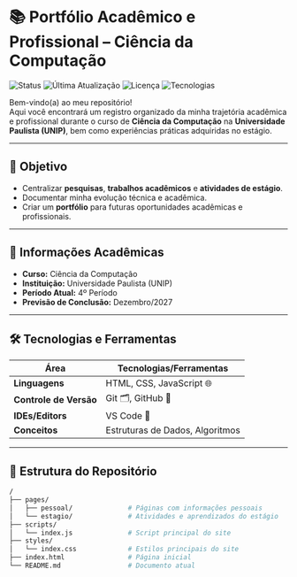 # 📚 Portfólio Acadêmico e Profissional – Ciência da Computação

![Status](https://img.shields.io/badge/Status-Em%20Desenvolvimento-yellow)
![Última Atualização](https://img.shields.io/badge/Última%20Atualização-Agosto%202025-blue)
![Licença](https://img.shields.io/badge/Licença-MIT-green)
![Tecnologias](https://img.shields.io/badge/Tecnologias-Python%20|%20Java%20|%20C%20|%20JavaScript-orange)

Bem-vindo(a) ao meu repositório!  
Aqui você encontrará um registro organizado da minha trajetória acadêmica e profissional durante o curso de **Ciência da Computação** na **Universidade Paulista (UNIP)**, bem como experiências práticas adquiridas no estágio.  

---

## 🎯 Objetivo
- Centralizar **pesquisas**, **trabalhos acadêmicos** e **atividades de estágio**.
- Documentar minha evolução técnica e acadêmica.
- Criar um **portfólio** para futuras oportunidades acadêmicas e profissionais.

---

## 🏫 Informações Acadêmicas
- **Curso:** Ciência da Computação  
- **Instituição:** Universidade Paulista (UNIP)  
- **Período Atual:** 4º Período 
- **Previsão de Conclusão:** Dezembro/2027  

---

## 🛠 Tecnologias e Ferramentas

| Área               | Tecnologias/Ferramentas |
|--------------------|--------------------------|
| **Linguagens**     |HTML, CSS, JavaScript 🌐|
| **Controle de Versão** | Git 🗂, GitHub 🐙 |
| **IDEs/Editors**   | VS Code 📝|
| **Conceitos**      | Estruturas de Dados, Algoritmos |

---

## 📂 Estrutura do Repositório
```bash
/
├── pages/
│   ├── pessoal/              # Páginas com informações pessoais
│   └── estagio/              # Atividades e aprendizados do estágio
├── scripts/
│   └── index.js              # Script principal do site
├── styles/
│   └── index.css             # Estilos principais do site
├── index.html                # Página inicial
└── README.md                 # Documento atual

